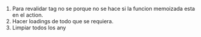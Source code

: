 1. Para revalidar tag no se porque no se hace si la funcion memoizada esta en el action.
2. Hacer loadings de todo que se requiera.
3. Limpiar todos los any
